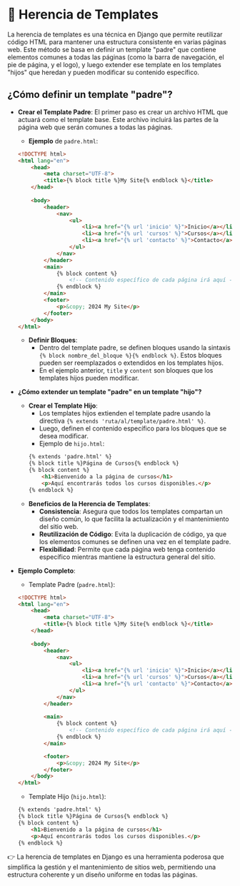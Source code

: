 # 🎯 Herencia de Templates
La herencia de templates es una técnica en Django que permite reutilizar código HTML para mantener una estructura consistente en varias páginas web. Este método se basa en definir un template "padre" que contiene elementos comunes a todas las páginas (como la barra de navegación, el pie de página, y el logo), y luego extender ese template en los templates "hijos" que heredan y pueden modificar su contenido específico.

## ¿Cómo definir un template "padre"?
- **Crear el Template Padre**: El primer paso es crear un archivo HTML que actuará como el template base. Este archivo incluirá las partes de la página web que serán comunes a todas las páginas.
    - **Ejemplo** de `padre.html`:
    ```html 
    <!DOCTYPE html> 
    <html lang="en"> 
        <head> 
            <meta charset="UTF-8"> 
            <title>{% block title %}My Site{% endblock %}</title> 
        </head> 
        
        <body> 
            <header> 
                <nav> 
                    <ul> 
                        <li><a href="{% url 'inicio' %}">Inicio</a></li> 
                        <li><a href="{% url 'cursos' %}">Cursos</a></li> 
                        <li><a href="{% url 'contacto' %}">Contacto</a></li> 
                    </ul> 
                </nav> 
            </header> 
            <main> 
                {% block content %} 
                    <!-- Contenido específico de cada página irá aquí --> 
                {% endblock %} 
            </main> 
            <footer> 
                <p>&copy; 2024 My Site</p> 
            </footer> 
        </body> 
    </html>
    ```

    - **Definir Bloques**:
        - Dentro del template padre, se definen bloques usando la sintaxis `{% block nombre_del_bloque %}{% endblock %}`. Estos bloques pueden ser reemplazados o extendidos en los templates hijos.
        - En el ejemplo anterior, `title` y `content` son bloques que los templates hijos pueden modificar.

- **¿Cómo extender un template "padre" en un template "hijo"?**
    - **Crear el Template Hijo**:
        - Los templates hijos extienden el template padre usando la directiva `{% extends 'ruta/al/template/padre.html' %}`.
        - Luego, definen el contenido específico para los bloques que se desea modificar.
        - Ejemplo de `hijo.html`:
        ```html 
        {% extends 'padre.html' %} 
        {% block title %}Página de Cursos{% endblock %} 
        {% block content %} 
            <h1>Bienvenido a la página de cursos</h1> 
            <p>Aquí encontrarás todos los cursos disponibles.</p> 
        {% endblock %}
        ```
    - **Beneficios de la Herencia de Templates**:
        - **Consistencia**: Asegura que todos los templates compartan un diseño común, lo que facilita la actualización y el mantenimiento del sitio web.
        - **Reutilización de Código**: Evita la duplicación de código, ya que los elementos comunes se definen una vez en el template padre.
        - **Flexibilidad**: Permite que cada página web tenga contenido específico mientras mantiene la estructura general del sitio.

- **Ejemplo Completo**:
    - Template Padre (`padre.html`): 
    ```html 
    <!DOCTYPE html> 
    <html lang="en"> 
        <head> 
            <meta charset="UTF-8"> 
            <title>{% block title %}My Site{% endblock %}</title> 
        </head> 
        
        <body> 
            <header> 
                <nav> 
                    <ul> 
                        <li><a href="{% url 'inicio' %}">Inicio</a></li> 
                        <li><a href="{% url 'cursos' %}">Cursos</a></li> 
                        <li><a href="{% url 'contacto' %}">Contacto</a></li> 
                    </ul> 
                </nav> 
            </header> 
            
            <main> 
                {% block content %} 
                    <!-- Contenido específico de cada página irá aquí --> 
                {% endblock %} 
            </main> 

            <footer> 
                <p>&copy; 2024 My Site</p> 
            </footer> 
        </body> 
    </html>
    ```

    - Template Hijo (`hijo.html`): 
    ```html 
    {% extends 'padre.html' %} 
    {% block title %}Página de Cursos{% endblock %} 
    {% block content %} 
        <h1>Bienvenido a la página de cursos</h1> 
        <p>Aquí encontrarás todos los cursos disponibles.</p> 
    {% endblock %}
    ```

👉 La herencia de templates en Django es una herramienta poderosa que simplifica la gestión y el mantenimiento de sitios web, permitiendo una estructura coherente y un diseño uniforme en todas las páginas.